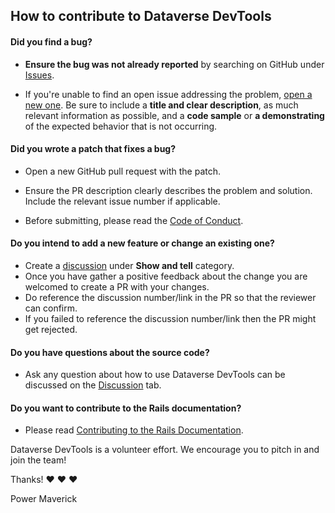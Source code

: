 ## How to contribute to Dataverse DevTools

#### **Did you find a bug?**

-   **Ensure the bug was not already reported** by searching on GitHub under [Issues](https://github.com/Power-Maverick/DataverseDevTools-VSCode/issues).

-   If you're unable to find an open issue addressing the problem, [open a new one](https://github.com/Power-Maverick/DataverseDevTools-VSCode/issues/new). Be sure to include a **title and clear description**, as much relevant information as possible, and a **code sample** or **a demonstrating** of the expected behavior that is not occurring.

#### **Did you wrote a patch that fixes a bug?**

-   Open a new GitHub pull request with the patch.

-   Ensure the PR description clearly describes the problem and solution. Include the relevant issue number if applicable.

-   Before submitting, please read the [Code of Conduct](https://github.com/Power-Maverick/DataverseDevTools-VSCode/blob/main/CODE_OF_CONDUCT.md).

#### **Do you intend to add a new feature or change an existing one?**

-   Create a [discussion](https://github.com/Power-Maverick/DataverseDevTools-VSCode/discussions/new?category=show-and-tell) under **Show and tell** category.
-   Once you have gather a positive feedback about the change you are welcomed to create a PR with your changes.
-   Do reference the discussion number/link in the PR so that the reviewer can confirm.
-   If you failed to reference the discussion number/link then the PR might get rejected.

#### **Do you have questions about the source code?**

-   Ask any question about how to use Dataverse DevTools can be discussed on the [Discussion](https://github.com/Power-Maverick/DataverseDevTools-VSCode/discussions) tab.

#### **Do you want to contribute to the Rails documentation?**

-   Please read [Contributing to the Rails Documentation](https://edgeguides.rubyonrails.org/contributing_to_ruby_on_rails.html#contributing-to-the-rails-documentation).

Dataverse DevTools is a volunteer effort. We encourage you to pitch in and join the team!

Thanks! ♥ ♥ ♥

Power Maverick
